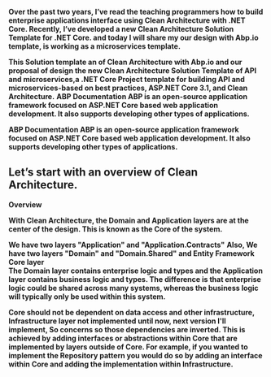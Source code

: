 **Over the past two years, I’ve read the teaching programmers how to build enterprise applications interface using Clean Architecture with .NET Core.  Recently, I’ve developed a new Clean Architecture Solution Template for .NET Core. and today I will share my our design with Abp.io template, is working as a microservices template.**

**This Solution template an of Clean Architecture with Abp.io and our proposal of design the new Clean Architecture Solution Template of API and microservices,a .NET Core Project template for building API and microservices-based on best practices, ASP.NET Core 3.1, and Clean Architecture.**
**ABP Documentation
ABP is an open-source application framework focused on ASP.NET Core based web application development. It also supports developing other types of applications.**

**ABP Documentation
ABP is an open-source application framework focused on ASP.NET Core based web application development. It also supports developing other types of applications.**

## Let’s start with an overview of Clean Architecture.

**Overview**


**With Clean Architecture, the Domain and Application layers are at the center of the design. This is known as the Core of the system.**

**We have two layers "Application" and "Application.Contracts"**
**Also, We have two layers "Domain" and "Domain.Shared" and Entity Framework Core layer    
The Domain layer contains enterprise logic and types and the Application layer contains business logic and types. The difference is that enterprise logic could be shared across many systems, whereas the business logic will typically only be used within this system.**

**Core should not be dependent on data access and other infrastructure, Infrastructure layer not implemented until now, next version I'll implement, So concerns so those dependencies are inverted. This is achieved by adding interfaces or abstractions within Core that are implemented by layers outside of Core. For example, if you wanted to implement the Repository pattern you would do so by adding an interface within Core and adding the implementation within Infrastructure.**
